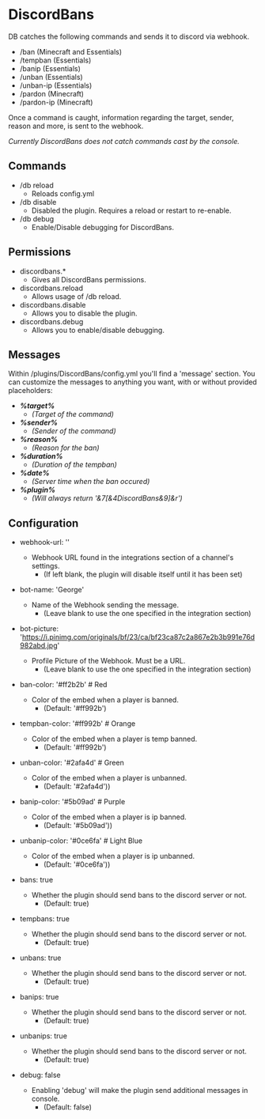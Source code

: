# DiscordBans

DB catches the following commands and sends it to discord via webhook.
- /ban (Minecraft and Essentials)
- /tempban (Essentials)
- /banip (Essentials)
- /unban (Essentials)
- /unban-ip (Essentials)
- /pardon (Minecraft)
- /pardon-ip (Minecraft)

Once a command is caught, information regarding the target, sender, reason and more, is sent to the webhook.

*Currently DiscordBans does not catch commands cast by the console.*

## Commands

- /db reload
  - Reloads config.yml
- /db disable
  - Disabled the plugin. Requires a reload or restart to re-enable.
- /db debug
  - Enable/Disable debugging for DiscordBans.
  
## Permissions

- discordbans.*
  - Gives all DiscordBans permissions.
- discordbans.reload
  - Allows usage of /db reload.
- discordbans.disable
  - Allows you to disable the plugin.
- discordbans.debug
  - Allows you to enable/disable debugging.

## Messages

Within /plugins/DiscordBans/config.yml you'll find a 'message' section. You can customize the messages to anything you want, with or without provided placeholders:
- ***%target%*** 
  - *(Target of the command)*
- ***%sender%*** 
  - *(Sender of the command)*
- ***%reason%*** 
  - *(Reason for the ban)*
- ***%duration%*** 
  - *(Duration of the tempban)*
- ***%date%*** 
  - *(Server time when the ban occured)*
- ***%plugin%*** 
  - *(Will always return '&7[&4DiscordBans&9]&r')*

## Configuration

- webhook-url: ''
  - Webhook URL found in the integrations section of a channel's settings.
    - (If left blank, the plugin will disable itself until it has been set)
- bot-name: 'George'
  - Name of the Webhook sending the message.
    - (Leave blank to use the one specified in the integration section)
- bot-picture: 'https://i.pinimg.com/originals/bf/23/ca/bf23ca87c2a867e2b3b991e76d982abd.jpg'
  - Profile Picture of the Webhook. Must be a URL.
    - (Leave blank to use the one specified in the integration section)

- ban-color: '#ff2b2b' # Red
  - Color of the embed when a player is banned.
    - (Default: '#ff992b')
- tempban-color: '#ff992b' # Orange
  - Color of the embed when a player is temp banned.
    - (Default: '#ff992b')
- unban-color: '#2afa4d' # Green
  - Color of the embed when a player is unbanned.
    - (Default: '#2afa4d'))
- banip-color: '#5b09ad' # Purple
  - Color of the embed when a player is ip banned.
    - (Default: '#5b09ad'))
- unbanip-color: '#0ce6fa' # Light Blue
  - Color of the embed when a player is ip unbanned.
    - (Default: '#0ce6fa'))

- bans: true
  - Whether the plugin should send bans to the discord server or not.
    - (Default: true)
- tempbans: true
  - Whether the plugin should send bans to the discord server or not.
    - (Default: true)
- unbans: true
  - Whether the plugin should send bans to the discord server or not.
    - (Default: true)
- banips: true
  - Whether the plugin should send bans to the discord server or not.
    - (Default: true)
- unbanips: true
  - Whether the plugin should send bans to the discord server or not.
    - (Default: true)

- debug: false
  - Enabling 'debug' will make the plugin send additional messages in console.
    - (Default: false)
